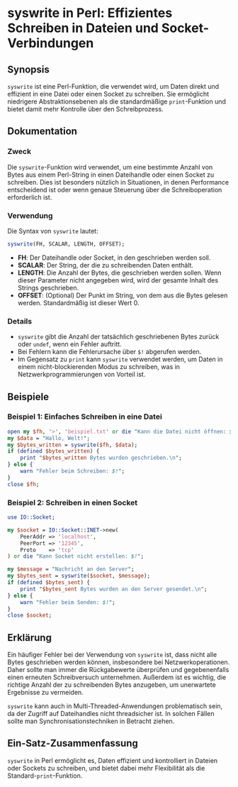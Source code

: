 <!--
Meta Description: # syswrite in Perl: Effizientes Schreiben in Dateien und Socket-Verbindungen ## Synopsis `syswrite` ist eine Perl-Funktion, die verwendet wird, um Dat...
Meta Keywords: die, syswrite, socket, der, ist
-->

# syswrite in Perl: Effizientes Schreiben in Dateien und Socket-Verbindungen

## Synopsis
`syswrite` ist eine Perl-Funktion, die verwendet wird, um Daten direkt und effizient in eine Datei oder einen Socket zu schreiben. Sie ermöglicht niedrigere Abstraktionsebenen als die standardmäßige `print`-Funktion und bietet damit mehr Kontrolle über den Schreibprozess.

## Dokumentation
### Zweck
Die `syswrite`-Funktion wird verwendet, um eine bestimmte Anzahl von Bytes aus einem Perl-String in einen Dateihandle oder einen Socket zu schreiben. Dies ist besonders nützlich in Situationen, in denen Performance entscheidend ist oder wenn genaue Steuerung über die Schreiboperation erforderlich ist.

### Verwendung
Die Syntax von `syswrite` lautet:
```perl
syswrite(FH, SCALAR, LENGTH, OFFSET);
```
- **FH**: Der Dateihandle oder Socket, in den geschrieben werden soll.
- **SCALAR**: Der String, der die zu schreibenden Daten enthält.
- **LENGTH**: Die Anzahl der Bytes, die geschrieben werden sollen. Wenn dieser Parameter nicht angegeben wird, wird der gesamte Inhalt des Strings geschrieben.
- **OFFSET**: (Optional) Der Punkt im String, von dem aus die Bytes gelesen werden. Standardmäßig ist dieser Wert 0.

### Details
- `syswrite` gibt die Anzahl der tatsächlich geschriebenen Bytes zurück oder `undef`, wenn ein Fehler auftritt.
- Bei Fehlern kann die Fehlerursache über `$!` abgerufen werden.
- Im Gegensatz zu `print` kann `syswrite` verwendet werden, um Daten in einem nicht-blockierenden Modus zu schreiben, was in Netzwerkprogrammierungen von Vorteil ist.

## Beispiele
### Beispiel 1: Einfaches Schreiben in eine Datei
```perl
open my $fh, '>', 'beispiel.txt' or die "Kann die Datei nicht öffnen: $!";
my $data = "Hallo, Welt!";
my $bytes_written = syswrite($fh, $data);
if (defined $bytes_written) {
    print "$bytes_written Bytes wurden geschrieben.\n";
} else {
    warn "Fehler beim Schreiben: $!";
}
close $fh;
```

### Beispiel 2: Schreiben in einen Socket
```perl
use IO::Socket;

my $socket = IO::Socket::INET->new(
    PeerAddr => 'localhost',
    PeerPort => '12345',
    Proto    => 'tcp'
) or die "Kann Socket nicht erstellen: $!";

my $message = "Nachricht an den Server";
my $bytes_sent = syswrite($socket, $message);
if (defined $bytes_sent) {
    print "$bytes_sent Bytes wurden an den Server gesendet.\n";
} else {
    warn "Fehler beim Senden: $!";
}
close $socket;
```

## Erklärung
Ein häufiger Fehler bei der Verwendung von `syswrite` ist, dass nicht alle Bytes geschrieben werden können, insbesondere bei Netzwerkoperationen. Daher sollte man immer die Rückgabewerte überprüfen und gegebenenfalls einen erneuten Schreibversuch unternehmen. Außerdem ist es wichtig, die richtige Anzahl der zu schreibenden Bytes anzugeben, um unerwartete Ergebnisse zu vermeiden.

`syswrite` kann auch in Multi-Threaded-Anwendungen problematisch sein, da der Zugriff auf Dateihandles nicht threadsicher ist. In solchen Fällen sollte man Synchronisationstechniken in Betracht ziehen.

## Ein-Satz-Zusammenfassung
`syswrite` in Perl ermöglicht es, Daten effizient und kontrolliert in Dateien oder Sockets zu schreiben, und bietet dabei mehr Flexibilität als die Standard-`print`-Funktion.